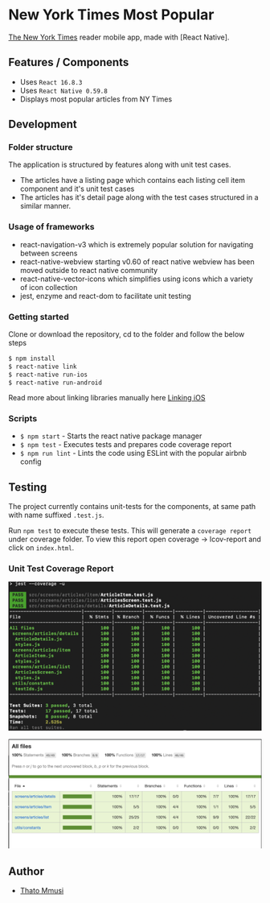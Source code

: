 # New York Times Most Popular
[The New York Times](http://nytimes.com) reader mobile app, made with [React Native].

## Features / Components
- Uses `React 16.8.3`
- Uses `React Native 0.59.8`
- Displays most popular articles from NY Times

## Development

### Folder structure
The application is structured by features along with unit test cases. 
- The articles have a listing page which contains each listing cell item component and it's unit test cases
- The articles has it's detail page along with the test cases structured in a similar manner.

### Usage of frameworks
- react-navigation-v3 which is extremely popular solution for navigating between screens
- react-native-webview starting v0.60 of react native webview has been moved outside to react native community
- react-native-vector-icons which simplifies using icons which a variety of icon collection
- jest, enzyme and react-dom to facilitate unit testing

### Getting started
Clone or download the repository, cd to the folder and follow the below steps 
```
$ npm install 
$ react-native link
$ react-native run-ios
$ react-native run-android
```
Read more about linking libraries manually here [Linking iOS](https://facebook.github.io/react-native/docs/linking-libraries-ios)

### Scripts
- `$ npm start` - Starts the react native package manager
- `$ npm test` - Executes tests and prepares code coverage report
- `$ npm run lint` - Lints the code using ESLint with the popular airbnb config

## Testing
The project currently contains unit-tests for the components, at same path with name suffixed `.test.js`.

Run `npm test` to execute these tests. This will generate a `coverage report` under coverage folder. To view this report open coverage -> lcov-report and click on `index.html`.


### Unit Test Coverage Report
![Coverage](assets/screenshots/codecoverage.png)

![Coverage Report](assets/screenshots/codecoveragereport.png)


## Author
- [Thato Mmusi](https://github.com/)
